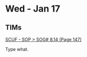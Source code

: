# Wed - Jan 17

## TIMs

[SCUF - SOP > SOG# 8.14 (Page 147)](https://sublettewyo.org/DocumentCenter/View/1362)



Type what.



